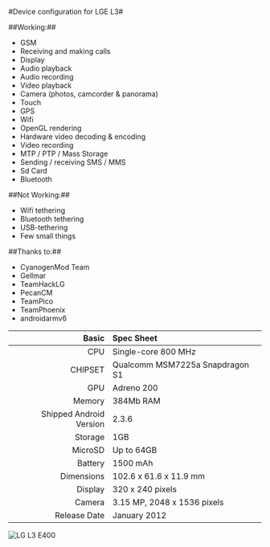 #Device configuration for LGE L3#

##Working:##
- GSM
- Receiving and making calls
- Display
- Audio playback
- Audio recording
- Video playback
- Camera (photos, camcorder & panorama)
- Touch
- GPS
- Wifi
- OpenGL rendering
- Hardware video decoding & encoding
- Video recording
- MTP / PTP / Mass Storage
- Sending / receiving SMS / MMS
- Sd Card
- Bluetooth

##Not Working:##
- Wifi tethering
- Bluetooth tethering
- USB-tethering
- Few small things


##Thanks to:##
- CyanogenMod Team
- Gellmar
- TeamHackLG
- PecanCM
- TeamPico
- TeamPhoenix
- androidarmv6

Basic   | Spec Sheet
-------:|:-------------------------
CPU     | Single-core 800 MHz
CHIPSET | Qualcomm MSM7225a Snapdragon S1
GPU     | Adreno 200
Memory  | 384Mb RAM
Shipped Android Version | 2.3.6
Storage | 1GB
MicroSD | Up to 64GB
Battery | 1500 mAh
Dimensions | 102.6 x 61.6 x 11.9 mm
Display | 320 x 240 pixels
Camera  | 3.15 MP, 2048 x 1536 pixels
Release Date | January 2012

![LG L3 E400](http://www.lg.com/es/images/telefonos-moviles/e400-optimus-l3/gallery/lg-movil-L3-LARGE.jpg "LG L3 E400")

